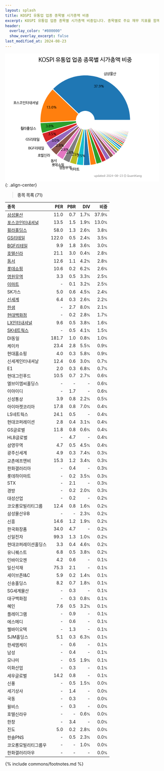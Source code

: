 ```yaml
---
layout: splash
title: KOSPI 유통업 업종 종목별 시가총액 비중
excerpt: KOSPI 유통업 업종 종목별 시가총액 비중입니다. 종목별로 주요 재무 지표를 함께 표시합니다.
header:
  overlay_color: "#800000"
  show_overlay_excerpt: false
last_modified_at: 2024-08-23
---
```



![KOSPI 유통업 업종 종목별 시가총액 비중](/stats/sector/images/kospi_업종_유통업_종목.png){: .align-center}


> **종목 목록 (71)**<a id="list"></a>

| **종목** | **PER** | **PBR** | **DIV** | **비중** |
| :------- | ------: | ------: | ------: | -------: |
| [삼성물산](/028260/) | 11.0 | 0.7 | 1.7<small>%</small> | 37.9<small>%</small> |
| [포스코인터내셔널](/047050/) | 13.5 | 1.5 | 1.9<small>%</small> | 13.0<small>%</small> |
| [휠라홀딩스](/081660/) | 58.0 | 1.3 | 2.6<small>%</small> | 3.8<small>%</small> |
| [GS리테일](/007070/) | 122.0 | 0.5 | 2.4<small>%</small> | 3.5<small>%</small> |
| [BGF리테일](/282330/) | 9.9 | 1.8 | 3.6<small>%</small> | 3.0<small>%</small> |
| [호텔신라](/008770/) | 21.1 | 3.0 | 0.4<small>%</small> | 2.8<small>%</small> |
| [동서](/026960/) | 12.6 | 1.1 | 4.2<small>%</small> | 2.8<small>%</small> |
| [롯데쇼핑](/023530/) | 10.6 | 0.2 | 6.2<small>%</small> | 2.6<small>%</small> |
| [영원무역](/111770/) | 3.3 | 0.5 | 3.3<small>%</small> | 2.5<small>%</small> |
| [이마트](/139480/) | - | 0.1 | 3.2<small>%</small> | 2.5<small>%</small> |
| SK가스 | 5.0 | 0.6 | 4.5<small>%</small> | 2.4<small>%</small> |
| [신세계](/004170/) | 6.4 | 0.3 | 2.6<small>%</small> | 2.2<small>%</small> |
| [한샘](/009240/) | - | 2.7 | 8.0<small>%</small> | 2.1<small>%</small> |
| [현대백화점](/069960/) | - | 0.2 | 2.8<small>%</small> | 1.7<small>%</small> |
| [LX인터내셔널](/001120/) | 9.6 | 0.5 | 3.8<small>%</small> | 1.6<small>%</small> |
| [SK네트웍스](/001740/) | - | 0.5 | 4.1<small>%</small> | 1.5<small>%</small> |
| DI동일 | 181.7 | 1.0 | 0.8<small>%</small> | 1.0<small>%</small> |
| 케이카 | 23.4 | 2.8 | 5.5<small>%</small> | 0.9<small>%</small> |
| 현대홈쇼핑 | 4.0 | 0.3 | 5.8<small>%</small> | 0.9<small>%</small> |
| 신세계인터내셔날 | 12.4 | 0.6 | 3.0<small>%</small> | 0.7<small>%</small> |
| E1 | 2.0 | 0.3 | 6.8<small>%</small> | 0.7<small>%</small> |
| 현대그린푸드 | 10.5 | 0.7 | 2.7<small>%</small> | 0.6<small>%</small> |
| 엘브이엠씨홀딩스 | - | - | - | 0.6<small>%</small> |
| 이아이디 | - | 1.7 | - | 0.6<small>%</small> |
| 신성통상 | 3.9 | 0.8 | 2.2<small>%</small> | 0.5<small>%</small> |
| 아이마켓코리아 | 17.8 | 0.8 | 7.0<small>%</small> | 0.4<small>%</small> |
| LS네트웍스 | 24.1 | 0.5 | - | 0.4<small>%</small> |
| 현대코퍼레이션 | 2.8 | 0.4 | 3.1<small>%</small> | 0.4<small>%</small> |
| GS글로벌 | 11.8 | 0.8 | 0.6<small>%</small> | 0.4<small>%</small> |
| HLB글로벌 | - | 4.7 | - | 0.4<small>%</small> |
| 삼영무역 | 4.7 | 0.5 | 4.5<small>%</small> | 0.4<small>%</small> |
| 광주신세계 | 4.9 | 0.3 | 7.4<small>%</small> | 0.3<small>%</small> |
| 교촌에프앤비 | 15.3 | 1.2 | 3.4<small>%</small> | 0.3<small>%</small> |
| 한화갤러리아 | - | 0.4 | - | 0.3<small>%</small> |
| 롯데하이마트 | - | 0.2 | 3.5<small>%</small> | 0.3<small>%</small> |
| STX | - | 2.1 | - | 0.3<small>%</small> |
| 경방 | - | 0.2 | 2.0<small>%</small> | 0.3<small>%</small> |
| 대성산업 | - | 0.2 | - | 0.2<small>%</small> |
| 코오롱모빌리티그룹 | 12.4 | 0.8 | 1.6<small>%</small> | 0.2<small>%</small> |
| 삼성물산우B | - | - | 2.3<small>%</small> | 0.2<small>%</small> |
| 신흥 | 14.6 | 1.2 | 1.9<small>%</small> | 0.2<small>%</small> |
| 한국화장품 | 34.0 | 4.7 | - | 0.2<small>%</small> |
| 신일전자 | 99.3 | 1.3 | 1.0<small>%</small> | 0.2<small>%</small> |
| 현대코퍼레이션홀딩스 | 3.3 | 0.4 | 4.6<small>%</small> | 0.2<small>%</small> |
| 유니퀘스트 | 6.8 | 0.5 | 3.8<small>%</small> | 0.2<small>%</small> |
| 인바이오젠 | 4.2 | 0.6 | - | 0.1<small>%</small> |
| 일신석재 | 75.3 | 2.1 | - | 0.1<small>%</small> |
| 세이브존I&C | 5.9 | 0.2 | 1.4<small>%</small> | 0.1<small>%</small> |
| 신송홀딩스 | 8.2 | 0.7 | 1.8<small>%</small> | 0.1<small>%</small> |
| SG세계물산 | - | 0.3 | - | 0.1<small>%</small> |
| 대구백화점 | - | 0.3 | 0.8<small>%</small> | 0.1<small>%</small> |
| 혜인 | 7.6 | 0.5 | 3.2<small>%</small> | 0.1<small>%</small> |
| 플레이그램 | - | 0.9 | - | 0.1<small>%</small> |
| 에스메디 | - | 0.6 | - | 0.1<small>%</small> |
| 웰바이오텍 | - | 1.3 | - | 0.1<small>%</small> |
| SJM홀딩스 | 5.1 | 0.3 | 6.3<small>%</small> | 0.1<small>%</small> |
| 한세엠케이 | - | 0.6 | - | 0.1<small>%</small> |
| 남성 | - | 0.4 | - | 0.1<small>%</small> |
| 모나미 | - | 0.5 | 1.9<small>%</small> | 0.1<small>%</small> |
| 이화산업 | - | 0.3 | - | 0.1<small>%</small> |
| 세우글로벌 | 14.2 | 0.8 | - | 0.1<small>%</small> |
| 신풍 | - | 0.5 | 1.5<small>%</small> | 0.0<small>%</small> |
| 세기상사 | - | 1.4 | - | 0.0<small>%</small> |
| 국동 | - | 0.3 | - | 0.0<small>%</small> |
| 윌비스 | - | 0.3 | - | 0.0<small>%</small> |
| 호텔신라우 | - | - | 0.6<small>%</small> | 0.0<small>%</small> |
| 한창 | - | 3.4 | - | 0.0<small>%</small> |
| 진도 | 5.0 | 0.2 | 2.8<small>%</small> | 0.0<small>%</small> |
| 한솔PNS | - | 0.5 | 2.3<small>%</small> | 0.0<small>%</small> |
| 코오롱모빌리티그룹우 | - | - | 1.0<small>%</small> | 0.0<small>%</small> |
| 한화갤러리아우 | - | - | - | 0.0<small>%</small> |

{% include commons/footnotes.md %}